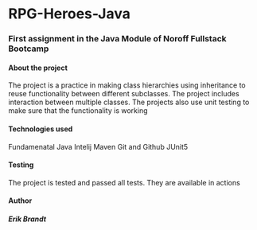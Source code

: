 # RPG-Heroes-Java

### First assignment in the Java Module of Noroff Fullstack Bootcamp

#### About the project

The project is a practice in making class hierarchies using inheritance to reuse functionality between different subclasses. 
The project includes interaction between multiple classes. 
The projects also use unit testing to make sure that the functionality is working

#### Technologies used

Fundamenatal Java
Intelij
Maven
Git and Github
JUnit5

#### Testing
The project is tested and passed all tests. They are available in actions

#### Author
##### Erik Brandt

